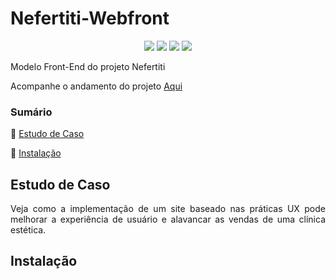 # Nefertiti-Webfront

<p align="center">
  <img src="https://img.shields.io/static/v1?label= &message=HTML5&color=red&style=flat&logo=appveyor&logo=html5"/>
  <img src="https://img.shields.io/static/v1?label= &message=CSS&color=blueviolet&style=flat&logo=appveyor&logo=css"/>
  <img src="https://img.shields.io/static/v1?label=language &message=Javascript&color=orange&style=flat&logo=appveyor&logo=javascript"/>
  <img src="http://img.shields.io/static/v1?label=STATUS&message=Em Andamento&color=yellow&style=flat"/>
</p>

Modelo Front-End do projeto Nefertiti

Acompanhe o andamento do projeto  <a href="https://almeidastor.github.io/nefertiti-webfront/">Aqui</a>


### Sumário
🔹 [Estudo de Caso](#estudo-de-caso)

🔹 [Instalação](#instalação)






## Estudo de Caso 
<p align="justify">
Veja como a implementação de um site baseado nas práticas UX pode melhorar a experiência de usuário e alavancar as vendas de uma clínica estética.
</p>


## Instalação